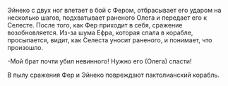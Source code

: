 Эйнеко с двух ног влетает в бой с Фером, отбрасывает его ударом на несколько шагов, подхватывает раненого Олега и передает его к Селесте. После того, как Фер приходит в себя, сражение возобновляется. Из-за шума Ефра, которая спала в корабле, просыпается, видит, как Селеста уносит раненого, и понимает, что произошло. 

-Мой брат почти убил невинного! Нужно его (Олега) спасти!

В пылу сражения Фер и Эйнеко повреждают пактолианский корабль.



